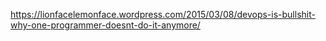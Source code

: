 https://lionfacelemonface.wordpress.com/2015/03/08/devops-is-bullshit-why-one-programmer-doesnt-do-it-anymore/
